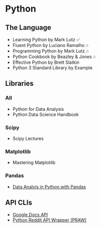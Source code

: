 # Python

## The Language

* Learning Python by Mark Lutz :white_check_mark:
* Fluent Python by Luciano Ramalho :notes:
* Programming Python by Mark Lutz :notes:
* Python Cookbook by Beazley & Jones :notes:
* Effective Python by Brett Slatkin
* Python 3 Standard Library by Example

## Libraries

### All

* Python for Data Analysis
* Python Data Science Handbook

### Scipy

* Scipy Lectures

### Matplotlib

* Mastering Matplotlib

### Pandas

* [Data Analyis in Python with Pandas](https://www.youtube.com/playlist?list=PL5-da3qGB5ICCsgW1MxlZ0Hq8LL5U3u9y)

## API CLIs

* [Google Docs API](https://developers.google.com/docs/api/quickstart/python)
* [Python Reddit API Wrapper (PRAW)](https://praw.readthedocs.io/en/latest/getting_started/quick_start.html)
